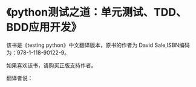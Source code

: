 《python测试之道：单元测试、TDD、BDD应用开发》
=======

该书是《testing python》中文翻译版本，原书的作者为 David Sale,ISBN编码为：978-1-118-90122-9。

如果喜欢该书，请购买正版支持作者。

翻译者说：


